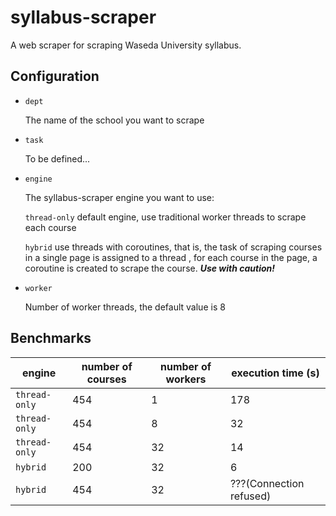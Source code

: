 # syllabus-scraper
A web scraper for scraping Waseda University syllabus.

## Configuration

- `dept`

    The name of the school you want to scrape

- `task`
    
    To be defined...
    
- `engine`
    
    The syllabus-scraper engine you want to use:
    
    `thread-only` default engine, use traditional worker threads to scrape each course
    
    `hybrid` use threads with coroutines, that is, the task of scraping courses in a single page is assigned to a thread
    , for each course in the page, a coroutine is created to scrape the course. ***Use with caution!***
    
- `worker`

    Number of worker threads, the default value is 8
    
## Benchmarks

| engine        | number of courses | number of workers | execution time (s)      |
| ------------- | ----------------- | ----------------- | ----------------------- |
| `thread-only` | 454               | 1                 | 178                     |
| `thread-only` | 454               | 8                 | 32                      |
| `thread-only` | 454               | 32                | 14                      |
| `hybrid`      | 200               | 32                | 6                       |
| `hybrid`      | 454               | 32                | ???(Connection refused) |
